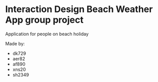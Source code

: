 # Interaction Design Beach Weather App group project
Application for people on beach holiday

Made by:
* dk729
* aer82
* af890
* xns20
* sh2349